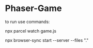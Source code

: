 # Phaser-Game

to run use commands:

npx parcel watch game.js

npx browser-sync start --server --files "."